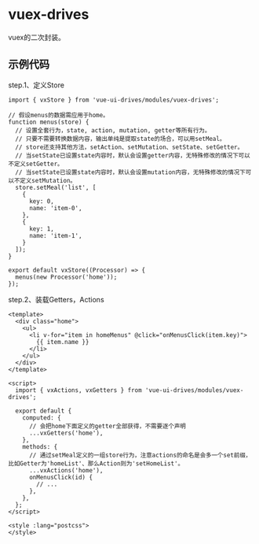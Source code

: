 # vuex-drives

vuex的二次封装。

## 示例代码

step.1、定义Store

    import { vxStore } from 'vue-ui-drives/modules/vuex-drives';

    // 假设menus的数据需应用于home。
    function menus(store) {
      // 设置全套行为，state, action, mutation, getter等所有行为。
      // 只要不需要转换数据内容，输出单纯是提取state的场合，可以用setMeal。
      // store还支持其他方法，setAction、setMutation、setState、setGetter。
      // 当setState已设置state内容时，默认会设置getter内容，无特殊修改的情况下可以不定义setGetter。
      // 当setState已设置state内容时，默认会设置mutation内容，无特殊修改的情况下可以不定义setMutation。
      store.setMeal('list', [
        {
          key: 0,
          name: 'item-0',
        },
        {
          key: 1,
          name: 'item-1',
        }
      ]);
    }

    export default vxStore((Processor) => {
      menus(new Processor('home'));
    });

step.2、装载Getters，Actions

    <template>
      <div class="home">
        <ul>
          <li v-for="item in homeMenus" @click="onMenusClick(item.key)">
            {{ item.name }}
          </li>
        </ul>
      </div>
    </template>

    <script>
      import { vxActions, vxGetters } from 'vue-ui-drives/modules/vuex-drives';

      export default {
        computed: {
          // 会把home下面定义的getter全部获得，不需要逐个声明
          ...vxGetters('home'),
        },
        methods: {
          // 通过setMeal定义的一组store行为，注意actions的命名是会多一个set前缀，比如Getter为'homeList'、那么Action则为'setHomeList'。
          ...vxActions('home'),
          onMenusClick(id) {
            // ...
          },
        },
      };
    </script>

    <style :lang="postcss">
    </style>
